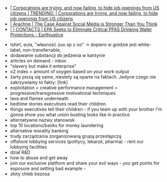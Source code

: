 * [ | Corporations are trying, and now failing, to hide job openings from US citizens | TRENDING: | Corporations are trying, and now failing, to hide job openings from US citizens](https://thehill.com/opinion/finance/5498346-corporate-america-has-been-trying-to-hide-job-openings-now-it-is-failing/)
* [ | Arachne | The Case Against Social Media is Stronger Than You Think](https://arachnemag.substack.com/p/the-case-against-social-media-is)
* [ |  | CONTACTS | EPA Seeks to Eliminate Critical PFAS Drinking Water Protections - Earthjustice](https://earthjustice.org/press/2025/epa-seeks-to-roll-back-pfas-drinking-water-rules-keeping-millions-exposed-to-toxic-forever-chemicals-in-tap-water)
- tshirt, eula, "własność zuo sp z oo" -> dopiero w goldzie jest white-label, non-transferrable, 
- dodawanie substancji do jedzenia w kantynie
- articles on demand - inbox
- "slavery but make it enterprise"
- o2 index = amount of oxygen based on your work output
- żarty piszą się same, niestety są oparte na faktach. Jedyne czego nie zakrzywiamy to fakty: [link]
- exploitation = creative performance management = progressive/transgressive motivational techniques
- lava and flames underneath
- bedtime stories executives read their children.
- things executives tell their children - if you team up with your brother I'm gonna show you what union busting looks like in practice
- alternatywne nazwy stanowisk
- top 10 locations/banks for money laundering
- alternative morality banking
- trudy zarządzania zorganizowaną grupą przestępczą
- offshore lobbying services (politycy, lekarze, pharma) - rent our lobbying facilities
- dział R&D
- how to abuse and get away
- join our exclusive platform and share your evil ways - you get points for exposure and setting bad example - 
- złoty chleb bezosa